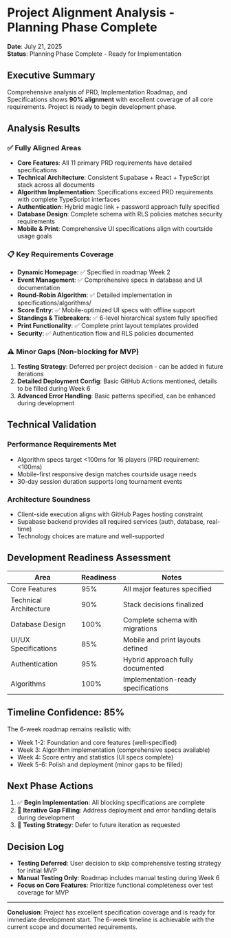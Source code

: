 # Project Alignment Analysis - Planning Phase Complete

**Date**: July 21, 2025  
**Status**: Planning Phase Complete - Ready for Implementation

## Executive Summary

Comprehensive analysis of PRD, Implementation Roadmap, and Specifications shows **90% alignment** with excellent coverage of all core requirements. Project is ready to begin development phase.

## Analysis Results

### ✅ Fully Aligned Areas
- **Core Features**: All 11 primary PRD requirements have detailed specifications
- **Technical Architecture**: Consistent Supabase + React + TypeScript stack across all documents
- **Algorithm Implementation**: Specifications exceed PRD requirements with complete TypeScript interfaces
- **Authentication**: Hybrid magic link + password approach fully specified
- **Database Design**: Complete schema with RLS policies matches security requirements
- **Mobile & Print**: Comprehensive UI specifications align with courtside usage goals

### 📋 Key Requirements Coverage
- **Dynamic Homepage**: ✅ Specified in roadmap Week 2
- **Event Management**: ✅ Comprehensive specs in database and UI documentation  
- **Round-Robin Algorithm**: ✅ Detailed implementation in specifications/algorithms/
- **Score Entry**: ✅ Mobile-optimized UI specs with offline support
- **Standings & Tiebreakers**: ✅ 6-level hierarchical system fully specified
- **Print Functionality**: ✅ Complete print layout templates provided
- **Security**: ✅ Authentication flow and RLS policies documented

### ⚠️ Minor Gaps (Non-blocking for MVP)
1. **Testing Strategy**: Deferred per project decision - can be added in future iterations
2. **Detailed Deployment Config**: Basic GitHub Actions mentioned, details to be filled during Week 6
3. **Advanced Error Handling**: Basic patterns specified, can be enhanced during development

## Technical Validation

### Performance Requirements Met
- Algorithm specs target <100ms for 16 players (PRD requirement: <100ms)
- Mobile-first responsive design matches courtside usage needs
- 30-day session duration supports long tournament events

### Architecture Soundness
- Client-side execution aligns with GitHub Pages hosting constraint
- Supabase backend provides all required services (auth, database, real-time)
- Technology choices are mature and well-supported

## Development Readiness Assessment

| Area | Readiness | Notes |
|------|-----------|--------|
| Core Features | 95% | All major features specified |
| Technical Architecture | 90% | Stack decisions finalized |
| Database Design | 100% | Complete schema with migrations |
| UI/UX Specifications | 85% | Mobile and print layouts defined |
| Authentication | 95% | Hybrid approach fully documented |
| Algorithms | 100% | Implementation-ready specifications |

## Timeline Confidence: 85%

The 6-week roadmap remains realistic with:
- Week 1-2: Foundation and core features (well-specified)
- Week 3: Algorithm implementation (comprehensive specs available)
- Week 4: Score entry and statistics (UI specs complete)
- Week 5-6: Polish and deployment (minor gaps to be filled)

## Next Phase Actions

1. ✅ **Begin Implementation**: All blocking specifications are complete
2. 🔄 **Iterative Gap Filling**: Address deployment and error handling details during development
3. 📝 **Testing Strategy**: Defer to future iteration as requested

## Decision Log

- **Testing Deferred**: User decision to skip comprehensive testing strategy for initial MVP
- **Manual Testing Only**: Roadmap includes manual testing during Week 6
- **Focus on Core Features**: Prioritize functional completeness over test coverage for MVP

---

**Conclusion**: Project has excellent specification coverage and is ready for immediate development start. The 6-week timeline is achievable with the current scope and documented requirements.